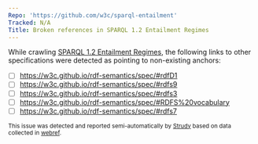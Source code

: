 ```yaml
---
Repo: 'https://github.com/w3c/sparql-entailment'
Tracked: N/A
Title: Broken references in SPARQL 1.2 Entailment Regimes
---
```


While crawling [SPARQL 1.2 Entailment Regimes](https://w3c.github.io/sparql-entailment/spec/), the following links to other specifications were detected as pointing to non-existing anchors:
* [ ] https://w3c.github.io/rdf-semantics/spec/#rdfD1
* [ ] https://w3c.github.io/rdf-semantics/spec/#rdfs9
* [ ] https://w3c.github.io/rdf-semantics/spec/#rdfs3
* [ ] https://w3c.github.io/rdf-semantics/spec/#RDFS%20vocabulary
* [ ] https://w3c.github.io/rdf-semantics/spec/#rdfs7

<sub>This issue was detected and reported semi-automatically by [Strudy](https://github.com/w3c/strudy/) based on data collected in [webref](https://github.com/w3c/webref/).</sub>
